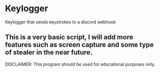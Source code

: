 # Keylogger
Keylogger that sends keystrokes to a discord webhook

This is a very basic script, I will add more features such as screen capture and some type of stealer in the near future.
----------------------------------------------------------------------------------------------------------------------

DISCLAIMER: This program should be used for educational purposes only.


